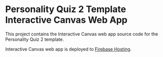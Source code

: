 # Personality Quiz 2 Template Interactive Canvas Web App

This project contains the Interactive Canvas web app source code for the Personality Quiz 2 template.

Interactive Canvas web app is deployed to [Firebase Hosting](https://firebase.google.com/docs/hosting).
